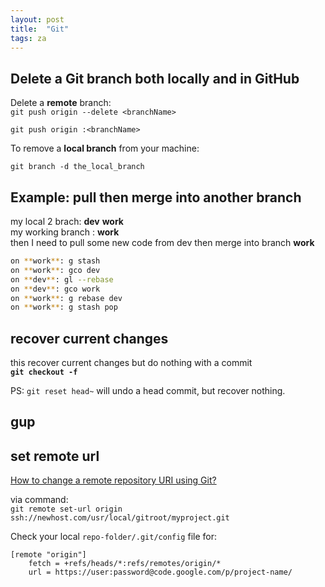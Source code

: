 ```yaml
---
layout: post
title:  "Git"
tags: za
---
```


## Delete a Git branch both locally and in GitHub

Delete a **remote** branch:  
`git push origin --delete <branchName>`
  
`git push origin :<branchName>`  

To remove a **local branch** from your machine:  

`git branch -d the_local_branch`

## Example: pull then merge into another branch
my local 2 brach: **dev** **work**  
my working branch : **work**  
then I need to pull some new code from dev then merge into branch **work**  

``` bash
on **work**: g stash  
on **work**: gco dev  
on **dev**: gl --rebase  
on **dev**: gco work  
on **work**: g rebase dev  
on **work**: g stash pop
```

## recover current changes
this recover current changes but do nothing with a commit  
__`git checkout -f`__  

PS: `git reset head~` will undo a head commit, but recover nothing.

## gup

## set remote url
[How to change a remote repository URI using Git?](http://stackoverflow.com/questions/2432764)

via command:  
`git remote set-url origin ssh://newhost.com/usr/local/gitroot/myproject.git`

Check your local `repo-folder/.git/config` file for:

```
[remote "origin"]
    fetch = +refs/heads/*:refs/remotes/origin/*
    url = https://user:password@code.google.com/p/project-name/
```
